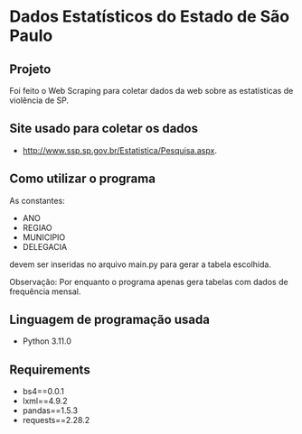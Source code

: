 
# Dados Estatísticos do Estado de São Paulo

## Projeto 

Foi feito o Web Scraping para coletar dados da web sobre as estatísticas de violência de SP.

## Site usado para coletar os dados

* http://www.ssp.sp.gov.br/Estatistica/Pesquisa.aspx.

## Como utilizar o programa

As constantes:

* ANO
* REGIAO 
* MUNICIPIO
* DELEGACIA 

devem ser inseridas no arquivo main.py para gerar a tabela escolhida. 

Observação: Por enquanto o programa apenas gera tabelas com dados de frequência mensal.

## Linguagem de programação usada

* Python 3.11.0

## Requirements

* bs4==0.0.1
* lxml==4.9.2
* pandas==1.5.3
* requests==2.28.2
